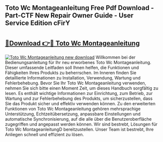 ## Toto Wc Montageanleitung Free Pdf Download - Part-CTF New Repair Owner Guide - User Service Edition cFirY

# <h2><a href="http://df7gz7.blite.top/?on=Toto+Wc+Montageanleitung">🔗Download 👉🔴 Toto Wc Montageanleitung</a></h2>

[![Toto Wc Montageanleitung new download](https://i.imgur.com/lujVjoI.png)](http://df7gz7.blite.top/?on=Toto+Wc+Montageanleitung)
Willkommen bei der Bedienungsanleitung für Ihr neu erworbenes Toto Wc Montageanleitung. Dieser umfassende Leitfaden soll Ihnen helfen, die Funktionen und Fähigkeiten Ihres Produkts zu beherrschen. Im Inneren finden Sie detaillierte Informationen zu Installation, Verwendung, Wartung und Fehlerbehebung. Bevor Sie Ihr Toto Wc Montageanleitung verwenden, nehmen Sie sich bitte einen Moment Zeit, um dieses Handbuch sorgfältig zu lesen. Es enthält wichtige Informationen zur Einrichtung, zum Betrieb, zur Wartung und zur Fehlerbehebung des Produkts, um sicherzustellen, dass Sie das Produkt sicher und effektiv verwenden können. Zu den erweiterten Funktionen von Toto Wc Montageanleitung gehören mehrsprachige Unterstützung, Echtzeitübersetzung, anpassbare Einstellungen und automatische Synchronisierung, auf die alle über die Benutzeroberfläche zugegriffen und angepasst werden können. Wir sind bestrebt, Lösungen für Toto Wc MontageanleitungD bereitzustellen. Unser Team ist bestrebt, Ihre Anliegen schnell und effizient zu lösen.
